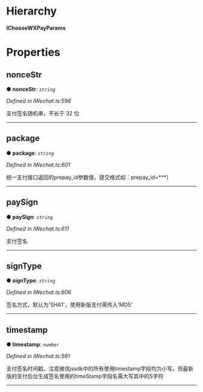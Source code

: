 

# Hierarchy

**IChooseWXPayParams**

# Properties

<a id="noncestr"></a>

##  nonceStr

**● nonceStr**: *`string`*

*Defined in IWechat.ts:596*

支付签名随机串，不长于 32 位

___
<a id="package"></a>

##  package

**● package**: *`string`*

*Defined in IWechat.ts:601*

统一支付接口返回的prepay\_id参数值，提交格式如：prepay\_id=***）

___
<a id="paysign"></a>

##  paySign

**● paySign**: *`string`*

*Defined in IWechat.ts:611*

支付签名

___
<a id="signtype"></a>

##  signType

**● signType**: *`string`*

*Defined in IWechat.ts:606*

签名方式，默认为'SHA1'，使用新版支付需传入'MD5'

___
<a id="timestamp"></a>

##  timestamp

**● timestamp**: *`number`*

*Defined in IWechat.ts:591*

支付签名时间戳，注意微信jssdk中的所有使用timestamp字段均为小写。但最新版的支付后台生成签名使用的timeStamp字段名需大写其中的S字符

___

